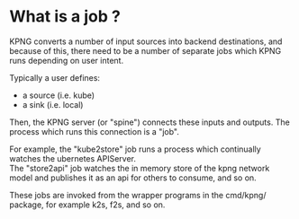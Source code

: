 # What is a job ?

KPNG converts a number of input sources into backend destinations, and because of this, there need to be a number of separate jobs which KPNG runs depending on user intent.  

Typically a user defines:
-  a source (i.e. kube)
- a sink (i.e. local)

Then, the KPNG server (or "spine") connects these inputs and outputs.  The process which runs this connection is a "job".

For example, the "kube2store" job runs a process which continually watches the 
ubernetes APIServer.  
The "store2api" job watches the in memory store of the kpng network model and publishes it as an api for others to consume, and so on. 

These jobs are invoked from the wrapper programs in the cmd/kpng/ package, for example k2s, f2s, and so on.

